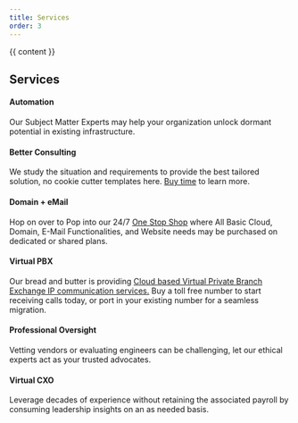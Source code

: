 ```yaml
---
title: Services
order: 3
---
```


{{ content }}

<!-- Start Service area -->
<div id="services" class="services-area area-padding">
    <div class="container">
        <div class="row">
        <div class="col-md-12 col-sm-12 col-xs-12">
            <div class="section-headline services-head text-center">
            <h2>Services</h2>
            </div>
        </div>
        </div>
        <div class="row text-center">
        <div class="services-contents">
            <!-- Start Left services -->
            <div class="col-md-4 col-sm-4 col-xs-12">
            <div class="about-move">
                <div class="services-details">
                <div class="single-services">
                    <a class="services-icon" href="#">
                                            <i class="fa fa-terminal l.p"></i>
                                        </a>
                    <h4>Automation</h4>
                    <p>
                    Our Subject Matter Experts may help your organization unlock dormant potential in existing infrastructure.
                    </p>
                </div>
                </div>
                <!-- end about-details -->
            </div>
            </div>
            <div class="col-md-4 col-sm-4 col-xs-12">
            <!-- end col-md-4 -->
            <div class=" about-move">
                <div class="services-details">
                <div class="single-services">
                    <a class="services-icon" href="#">
                                            <i class="fa fa-line-chart"></i>
                                        </a>
                    <h4>Better Consulting</h4>
                    <p>
                    We study the situation and requirements to provide the best tailored solution, no cookie cutter templates here. <a href="https://link.waveapps.com/rn8j9w-jh4qyj">Buy time</a> to learn more.
                    </p>
                </div>
                </div>
                <!-- end about-details -->
            </div>
            </div>
            <div class="col-md-4 col-sm-4 col-xs-12">
            <!-- end col-md-4 -->
            <div class=" about-move">
                <div class="services-details">
                <div class="single-services">
                    <a class="services-icon" href="#">
                                            <i class="fa fa-laptop"></i>
                                        </a>
                    <h4>Domain + eMail</h4>
                    <p>
                    Hop on over to Pop into our 24/7 <a href="https://sdxdomains.com">One Stop Shop</a> where All Basic Cloud, Domain, E-Mail Functionalities, and Website needs may be purchased on dedicated or shared plans.
                    </p>
                </div>
                </div>
                <!-- end about-details -->
            </div>
            </div>
            <div class="col-md-4 col-sm-4 col-xs-12">
            <div class="about-move">
                <div class="services-details">
                <div class="single-services">
                    <a class="services-icon" href="#">
                                            <i class="fa fa-phone"></i>
                                        </a>
                    <h4>Virtual PBX</h4>
                    <p>
                    Our bread and butter is providing <a href="https://link.waveapps.com/5uv7c7-yftq6g">Cloud based Virtual Private Branch Exchange IP communication services.</a> Buy a toll free number to start receiving calls today, or port in your existing number for a seamless migration.
                    </p>
                </div>
                </div>
                <!-- end about-details -->
            </div>
            </div>
            <div class="col-md-4 col-sm-4 col-xs-12">
            <div class="about-move">
                <div class="services-details">
                <div class="single-services">
                    <a class="services-icon" href="#">
                                            <i class="fa fa-video-camera"></i>
                                        </a>
                    <h4>Professional Oversight</h4>
                    <p>
                    Vetting vendors or evaluating engineers can be challenging, let our ethical experts act as your trusted advocates.
                    </p>
                </div>
                </div>
                <!-- end about-details -->
            </div>
            </div>
            <div class="col-md-4 col-sm-4 col-xs-12">
            <div class="about-move">
                <div class="services-details">
                <div class="single-services">
                    <a class="services-icon" href="#">
                                            <i class="fa fa-briefcase"></i>
                                        </a>
                    <h4>Virtual CXO</h4>
                    <p>
                    Leverage decades of experience without retaining the associated payroll by consuming leadership insights on an as needed basis.
                    </p>
                </div>
                </div>
                <!-- end about-details -->
            </div>
            </div>
        </div>
        </div>
    </div>
</div>
<!-- End Service area -->